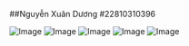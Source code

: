 ##Nguyễn Xuân Dương
#22810310396

![Image](https://github.com/user-attachments/assets/14de6164-1b84-434b-a08e-6b8a1786e5a7)
![Image](https://github.com/user-attachments/assets/40b6c59d-fae3-4d5c-a187-a9bd882bc799)
![Image](https://github.com/user-attachments/assets/c7084f81-a867-4f85-9dc8-0b940d9c575b)
![Image](https://github.com/user-attachments/assets/62e30397-99e9-4d99-94e7-77e43a7b96c7)
![Image](https://github.com/user-attachments/assets/224f3182-1429-400e-912c-d8e66a70f518)
